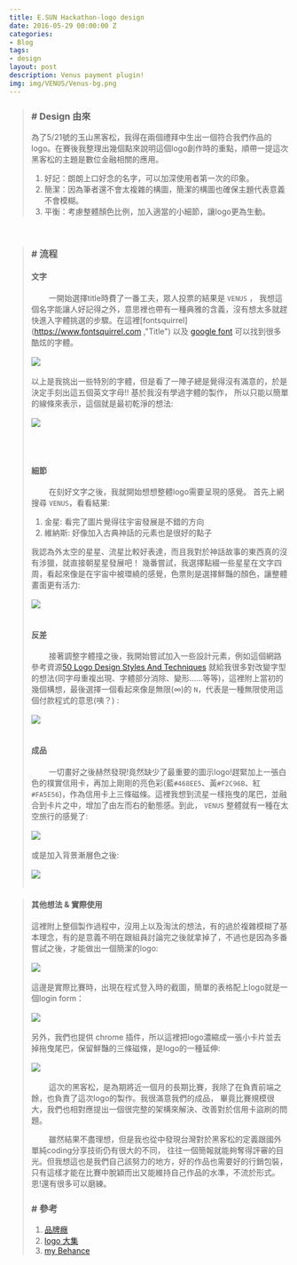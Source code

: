 ```yaml
---
title: E.SUN Hackathon-logo design
date: 2016-05-29 00:00:00 Z
categories:
- Blog
tags:
- design
layout: post
description: Venus payment plugin!
img: img/VENUS/Venus-bg.png
---
```


>### # Design 由來
> 為了5/21號的玉山黑客松，我得在兩個禮拜中生出一個符合我們作品的logo。在賽後我整理出幾個點來說明這個logo創作時的重點，順帶一提這次黑客松的主題是數位金融相關的應用。
>
> 1. 好記：朗朗上口好念的名字，可以加深使用者第一次的印象。
> 2. 簡潔：因為筆者還不會太複雜的構圖，簡潔的構圖也確保主題代表意義不會模糊。
> 3. 平衡：考慮整體顏色比例，加入適當的小細節，讓logo更為生動。
>

<br>

>### # 流程
>
> #### 文字
>  &nbsp;&nbsp;&nbsp;&nbsp;&nbsp;&nbsp;&nbsp;&nbsp;一開始選擇title時費了一番工夫，眾人投票的結果是 ```VENUS``` ，
>我想這個名字能讓人好記得之外，意思裡也帶有一種典雅的含義，沒有想太多就趕快進入字體挑選的步驟。在這裡[fontsquirrel](https://www.fontsquirrel.com ,"Title")
>以及 [google font](https://www.google.com/fonts,"Title") 可以找到很多酷炫的字體。
> <br><br><img src="/img/VENUS/Venus-ref.png"/><br><br>
>以上是我挑出一些特別的字體，但是看了一陣子總是覺得沒有滿意的，於是決定手刻出這五個英文字母!! 基於我沒有學過字體的製作，
> 所以只能以簡單的線條來表示，這個就是最初乾淨的想法:
> <br><br><img src="/img/VENUS/Venus-concept.png"/><br><br>
>
>
> <br>
>
> #### 細節
>&nbsp;&nbsp;&nbsp;&nbsp;&nbsp;&nbsp;&nbsp;&nbsp;在刻好文字之後，我就開始想想整體logo需要呈現的感覺。
> 首先上網搜尋 ```VENUS```，看看結果:
>
> 1. 金星: 看完了圖片覺得往宇宙發展是不錯的方向
> 2. 維納斯: 好像加入古典神話的元素也是很好的點子
>
> 我認為外太空的星星、流星比較好表達，而且我對於神話故事的東西真的沒有涉獵，就直接朝星星發展吧！
> 幾番嘗試，我選擇點綴一些星星在文字四周，看起來像是在宇宙中被環繞的感覺，色票則是選擇鮮豔的顏色，讓整體畫面更有活力:
> <br><br><img src="/img/VENUS/Venus-star.png"/><br><br>
>
> #### 反差
>&nbsp;&nbsp;&nbsp;&nbsp;&nbsp;&nbsp;&nbsp;&nbsp;接著調整字體撞之後，我開始嘗試加入一些設計元素，例如這個網路參考資源[50 Logo Design Styles And Techniques](https://www.logobee.com/logo-design-blog/post/50-logo-design-styles-and-techniques,"Title") 就給我很多對改變字型的想法(同字母重複出現、字體部分消除、變形......等等)，這裡附上當初的幾個構想，最後選擇一個看起來像是無限(∞)的 ```N```，代表是一種無限使用這個付款程式的意思(咦？) :
> <br><br><img src="/img/VENUS/Venus-n.png"/><br><br>
>
>
> #### 成品
>&nbsp;&nbsp;&nbsp;&nbsp;&nbsp;&nbsp;&nbsp;&nbsp;一切畫好之後赫然發現!竟然缺少了最重要的圖示logo!趕緊加上一張白色的樸實信用卡，再加上剛剛的亮色彩(藍```#468EE5```、黃```#F2C96B```、紅```#FA5E56```)，作為信用卡上三條磁條。這裡我想到流星一樣拖曳的尾巴，並融合到卡片之中，增加了由左而右的動態感。到此， ```VENUS``` 整體就有一種在太空旅行的感覺了:
> <br><br><img src="/img/VENUS/Venus-logo.png"/><br><br>
> 或是加入背景漸層色之後:
> <br><br><img src="/img/VENUS/Venus-bg.png"/><br><br>

> #### 其他想法 & 實際使用
> 這裡附上整個製作過程中，沒用上以及淘汰的想法，有的過於複雜模糊了基本理念，有的是意義不明在跟組員討論完之後就拿掉了，不過也是因為多番嘗試之後，才能做出一個簡潔的logo:
> <br><br><img src="/img/VENUS/Venus-workflow.png"/><br><br>
> 這邊是實際比賽時，出現在程式登入時的截圖，簡單的表格配上logo就是一個login form：
> <br><br><img src="/img/VENUS/Venus-login.png"/><br><br>
> 另外，我們也提供 chrome 插件，所以這裡把logo濃縮成一張小卡片並去掉拖曳尾巴，保留鮮豔的三條磁條，是logo的一種延伸:
> <br><br><img src="/img/VENUS/Venus-chrome.png"/><br><br>
> &nbsp;&nbsp;&nbsp;&nbsp;&nbsp;&nbsp;&nbsp;&nbsp;這次的黑客松，是為期將近一個月的長期比賽，我除了在負責前端之餘，也負責了這次logo的製作。我很滿意我們的成品，
> 畢竟比賽規模很大，我們也相對應提出一個很完整的架構來解決、改善對於信用卡盜刷的問題。
>
> &nbsp;&nbsp;&nbsp;&nbsp;&nbsp;&nbsp;&nbsp;&nbsp;雖然結果不盡理想，但是我也從中發現台灣對於黑客松的定義跟國外單純coding分享技術仍有很大的不同，
> 往往一個簡報就能夠奪得評審的目光。但我想這也是我們自己該努力的地方，好的作品也需要好的行銷包裝，
> 只有這樣才能在比賽中脫穎而出又能維持自己作品的水準，不流於形式。恩!還有很多可以磨練。
>
>
>### # 參考
>1.    [品牌癮](http://www.brandinlabs.com "Title")
>2.    [logo 大集](http://www.logoed.co.uk "Title")
>3.    [my Behance](https://www.behance.net/lichin-lin "Title")
